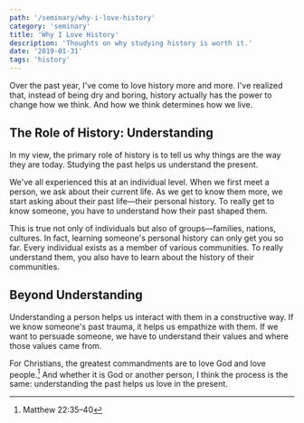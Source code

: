 ```yaml
---
path: '/seminary/why-i-love-history'
category: 'seminary'
title: 'Why I Love History'
description: 'Thoughts on why studying history is worth it.'
date: '2019-01-31'
tags: 'history'
---
```


Over the past year, I've come to love history more and more.
I've realized that, instead of being dry and boring, history actually has the power to change how we think.
And how we think determines how we live.

## The Role of History: Understanding

In my view, the primary role of history is to tell us why things are the way they are today.
Studying the past helps us understand the present.

We've all experienced this at an individual level.
When we first meet a person, we ask about their current life.
As we get to know them more, we start asking about their past life—their personal history.
To really get to know someone, you have to understand how their past shaped them.

This is true not only of individuals but also of groups—families, nations, cultures.
In fact, learning someone's personal history can only get you so far.
Every individual exists as a member of various communities.
To really understand them, you also have to learn about the history of their communities.

## Beyond Understanding

Understanding a person helps us interact with them in a constructive way.
If we know someone's past trauma, it helps us empathize with them.
If we want to persuade someone, we have to understand their values and where those values came from.

For Christians, the greatest commandments are to love God and love people.[^1]
And whether it is God or another person, I think the process is the same:
understanding the past helps us love in the present.

[^1]: <x-link to="https://www.bible.com/bible/59/MAT.22.35-40">Matthew 22:35–40</x-link>
